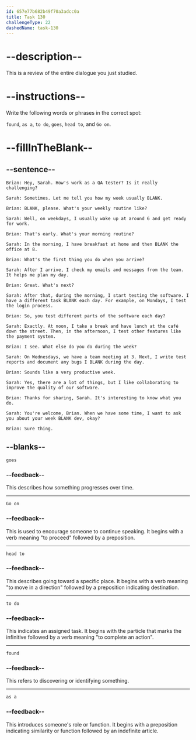 ```yaml
---
id: 657e77b682b49f70a3adcc0a
title: Task 130
challengeType: 22
dashedName: task-130
---
```


<!-- REVIEW -->

# --description--

This is a review of the entire dialogue you just studied.

# --instructions--

Write the following words or phrases in the correct spot:

`found`, `as a`, `to do`, `goes`, `head to`, and `Go on`.

# --fillInTheBlank--

## --sentence--

`Brian: Hey, Sarah. How's work as a QA tester? Is it really challenging?`

`Sarah: Sometimes. Let me tell you how my week usually BLANK.`

`Brian: BLANK, please. What's your weekly routine like?`

`Sarah: Well, on weekdays, I usually wake up at around 6 and get ready for work.`

`Brian: That's early. What's your morning routine?`

`Sarah: In the morning, I have breakfast at home and then BLANK the office at 8.`

`Brian: What's the first thing you do when you arrive?`

`Sarah: After I arrive, I check my emails and messages from the team. It helps me plan my day.`

`Brian: Great. What's next?`

`Sarah: After that, during the morning, I start testing the software. I have a different task BLANK each day. For example, on Mondays, I test the login process.`

`Brian: So, you test different parts of the software each day?`

`Sarah: Exactly. At noon, I take a break and have lunch at the café down the street. Then, in the afternoon, I test other features like the payment system.`

`Brian: I see. What else do you do during the week?`

`Sarah: On Wednesdays, we have a team meeting at 3. Next, I write test reports and document any bugs I BLANK during the day.`

`Brian: Sounds like a very productive week.`

`Sarah: Yes, there are a lot of things, but I like collaborating to improve the quality of our software.`

`Brian: Thanks for sharing, Sarah. It's interesting to know what you do.`

`Sarah: You're welcome, Brian. When we have some time, I want to ask you about your week BLANK dev, okay?`

`Brian: Sure thing.`

## --blanks--

`goes`

### --feedback--

This describes how something progresses over time.

---

`Go on`

### --feedback--

This is used to encourage someone to continue speaking. It begins with a verb meaning "to proceed" followed by a preposition.

---

`head to`

### --feedback--

This describes going toward a specific place. It begins with a verb meaning "to move in a direction" followed by a preposition indicating destination.

---

`to do`

### --feedback--

This indicates an assigned task. It begins with the particle that marks the infinitive followed by a verb meaning "to complete an action".

---

`found`

### --feedback--

This refers to discovering or identifying something.

---

`as a`

### --feedback--

This introduces someone's role or function. It begins with a preposition indicating similarity or function followed by an indefinite article.  
